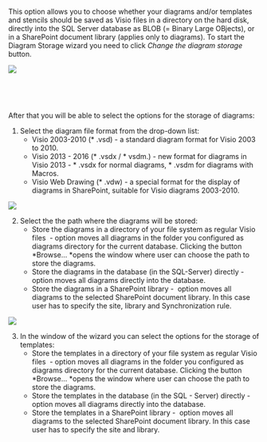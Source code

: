 This option allows you to choose whether your diagrams and/or templates
and stencils should be saved as Visio files in a directory on the hard
disk, directly into the SQL Server database as BLOB (= Binary Large
OBjects), or in a SharePoint document library (applies only to
diagrams). To start the Diagram Storage wizard you need to click *Change
the diagram storage* button.

![](//images.ctfassets.net/utx1h0gfm1om/5sP3NBhpbUKgc2IqUSikm8/2ad32a9554a82bb420835ffc92e438d5/329366.png)

 

 

After that you will be able to select the options for the storage of
diagrams:

1.  Select the diagram file format from the drop-down list:  
    -   Visio 2003-2010 (\* .vsd) - a standard diagram format for Visio
        2003 to 2010.
    -   Visio 2013 - 2016 (\* .vsdx / \* vsdm.) - new format for
        diagrams in Visio 2013 - \* .vsdx for normal diagrams, \* .vsdm
        for diagrams with Macros.
    -   Visio Web Drawing (\* .vdw) - a special format for the display
        of diagrams in SharePoint, suitable for Visio
        diagrams 2003-2010.

![](//images.ctfassets.net/utx1h0gfm1om/6bpLDIs30AC6wKOEq262wE/98315bf1ce8da097a74c8725e52d6d9b/329377.png)
     
2.  Select the the path where the diagrams will be stored:  
    -   Store the diagrams in a directory of your file system as regular
        Visio files  - option moves all diagrams in the folder you
        configured as diagrams directory for the current database.
        Clicking the button *Browse... *opens the window where user can
        choose the path to store the diagrams.
    -   Store the diagrams in the database (in the SQL-Server)
        directly - option moves all diagrams directly into the database.
    -   Store the diagrams in a SharePoint library -  option moves all
        diagrams to the selected SharePoint document library. In this
        case user has to specify the site, library and Synchronization
        rule.
        


![](//images.ctfassets.net/utx1h0gfm1om/cuWqtvyGS4CGoES2go4CQ/3f3c6ec08164d6b3735656d1d0aeafd0/329386.png)
          
3.  In the window of the wizard you can select the options for the
    storage of templates:  
    -   Store the templates in a directory of your file system as
        regular Visio files  - option moves all diagrams in the folder
        you configured as diagrams directory for the current database.
        Clicking the button *Browse... *opens the window where user can
        choose the path to store the diagrams.
    -   Store the templates in the database (in the SQL - Server)
        directly - option moves all diagrams directly into the database.
    -   Store the templates in a SharePoint library -  option moves all
        diagrams to the selected SharePoint document library. In this
        case user has to specify the site and library.

     


